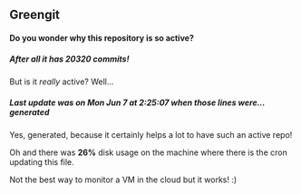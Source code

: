 ## Greengit

#### Do you wonder why this repository is so active?

##### After all it has 20320 commits!

But is it *really* active? Well...

##### Last update was on Mon Jun 7 at 2:25:07 when those lines were... generated

Yes, generated, because it certainly helps a lot to have such an active repo!

Oh and there was **26%** disk usage on the machine
where there is the cron updating this file.

Not the best way to monitor a VM in the cloud but it works! :)
